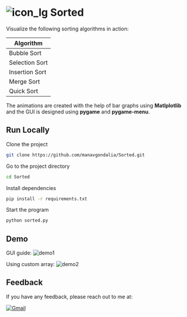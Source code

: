 # ![icon_lg](https://github.com/manavgondalia/Sorted/assets/72291135/752a9571-d4cb-4d90-bb02-70a83548d566) Sorted



Visualize the following sorting algorithms in action:

| Algorithm |
|----------------|
| Bubble Sort    |
| Selection Sort |
| Insertion Sort |
| Merge Sort     |
| Quick Sort     |

The animations are created with the help of bar graphs using **Matlplotlib** and the GUI is designed using **pygame** and **pygame-menu**. 
## Run Locally

Clone the project

```bash
git clone https://github.com/manavgondalia/Sorted.git

```

Go to the project directory

```bash
cd Sorted
```

Install dependencies

```bash
pip install -r requirements.txt
```

Start the program

```bash
python sorted.py
```

## Demo

GUI guide:
![demo1](https://github.com/manavgondalia/Sorted/assets/72291135/e1a8469e-ba0a-4e60-bc64-30c5996954bd)


Using custom array:
![demo2](https://github.com/manavgondalia/Sorted/assets/72291135/a97a6cf9-8915-49dd-b0fa-ebe2a71e416e)



## Feedback

If you have any feedback, please reach out to me at:

[![Gmail](https://img.shields.io/badge/Gmail-D14836?style=for-the-badge&logo=gmail&logoColor=white)](mailto:gondaliamanav@gmail.com)





